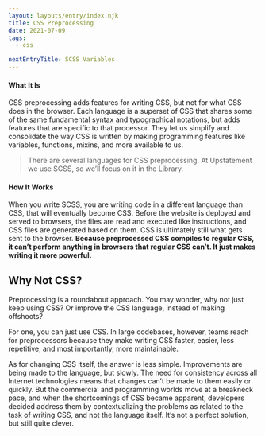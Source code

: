 ```yaml
---
layout: layouts/entry/index.njk
title: CSS Preprocessing
date: 2021-07-09
tags:
  - css

nextEntryTitle: SCSS Variables
---
```


#### What It Is

CSS preprocessing adds features for writing CSS, but not for what CSS does in the browser. Each language is a superset of CSS that shares some of the same fundamental syntax and typographical notations, but adds features that are specific to that processor. They let us simplify and consolidate the way CSS is written by making programming features like variables, functions, mixins, and more available to us.

> There are several languages for CSS preprocessing. At Upstatement we use SCSS, so we’ll focus on it in the Library.

#### How It Works

When you write SCSS, you are writing code in a different language than CSS, that will eventually become CSS. Before the website is deployed and served to browsers, the files are read and executed like instructions, and CSS files are generated based on them. CSS is ultimately still what gets sent to the browser. **Because preprocessed CSS compiles to regular CSS, it can’t perform anything in browsers that regular CSS can’t. It just makes writing it more powerful.**

## Why Not CSS?

Preprocessing is a roundabout approach. You may wonder, why not just keep using CSS? Or improve the CSS language, instead of making offshoots?

For one, you can just use CSS. In large codebases, however, teams reach for preprocessors because they make writing CSS faster, easier, less repetitive, and most importantly, more maintainable.

As for changing CSS itself, the answer is less simple. Improvements are being made to the language, but slowly. The need for consistency across all Internet technologies means that changes can’t be made to them easily or quickly. But the commercial and programming worlds move at a breakneck pace, and when the shortcomings of CSS became apparent, developers decided address them by contextualizing the problems as related to the task of writing CSS, and not the language itself. It’s not a perfect solution, but still quite clever.
